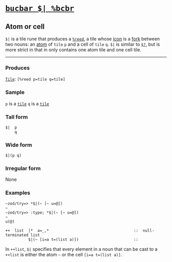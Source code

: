 # [`bucbar $| %bcbr`](#bcbr)

<div class="short">

## Atom or cell

`$|` is a tile rune that produces a [`%reed`](), a tile whose [icon]() is a [fork]() between two nouns: an [atom]() of `tile` `p` and a cell of `tile` `q`. `$|` is similar to [`$?`](), but is more strict in that in only contains one atom tile and one cell tile.

</div>

<hr></hr>

### Produces

[`Tile`](): `[%reed p=tile q=tile]`

### Sample

`p` is a [`tile`]()
`q` is a [`tile`]() 

### Tall form

    $|  p
        q

### Wide form

    $|(p q)

### Irregular form

None

### Examples

    ~zod/try=> *$|(~ [~ u=@])
    ~
    ~zod/try=> :type; *$|(~ [~ u=@])
    ~
    u(@)

```
++  list  |*  a=_,*                                     ::  null-terminated list
          $|(~ [i=a t=(list a)])                        ::
```

In `++list`, `$|` specifies that every element in a noun that can be cast to a `++list` is either the atom `~` or the cell `[i=a t=(list a)]`.

